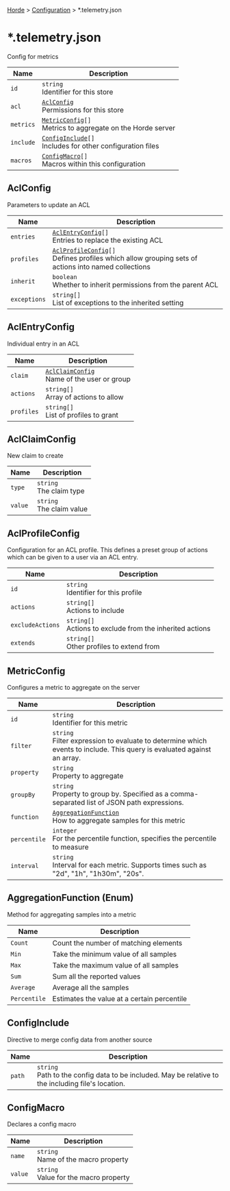 [Horde](../../../README.md) > [Configuration](../../Config.md) > *.telemetry.json

# *.telemetry.json

Config for metrics

Name | Description
---- | -----------
`id` | `string`<br>Identifier for this store
`acl` | [`AclConfig`](#aclconfig)<br>Permissions for this store
`metrics` | [`MetricConfig`](#metricconfig)`[]`<br>Metrics to aggregate on the Horde server
`include` | [`ConfigInclude`](#configinclude)`[]`<br>Includes for other configuration files
`macros` | [`ConfigMacro`](#configmacro)`[]`<br>Macros within this configuration

## AclConfig

Parameters to update an ACL

Name | Description
---- | -----------
`entries` | [`AclEntryConfig`](#aclentryconfig)`[]`<br>Entries to replace the existing ACL
`profiles` | [`AclProfileConfig`](#aclprofileconfig)`[]`<br>Defines profiles which allow grouping sets of actions into named collections
`inherit` | `boolean`<br>Whether to inherit permissions from the parent ACL
`exceptions` | `string[]`<br>List of exceptions to the inherited setting

## AclEntryConfig

Individual entry in an ACL

Name | Description
---- | -----------
`claim` | [`AclClaimConfig`](#aclclaimconfig)<br>Name of the user or group
`actions` | `string[]`<br>Array of actions to allow
`profiles` | `string[]`<br>List of profiles to grant

## AclClaimConfig

New claim to create

Name | Description
---- | -----------
`type` | `string`<br>The claim type
`value` | `string`<br>The claim value

## AclProfileConfig

Configuration for an ACL profile. This defines a preset group of actions which can be given to a user via an ACL entry.

Name | Description
---- | -----------
`id` | `string`<br>Identifier for this profile
`actions` | `string[]`<br>Actions to include
`excludeActions` | `string[]`<br>Actions to exclude from the inherited actions
`extends` | `string[]`<br>Other profiles to extend from

## MetricConfig

Configures a metric to aggregate on the server

Name | Description
---- | -----------
`id` | `string`<br>Identifier for this metric
`filter` | `string`<br>Filter expression to evaluate to determine which events to include. This query is evaluated against an array.
`property` | `string`<br>Property to aggregate
`groupBy` | `string`<br>Property to group by. Specified as a comma-separated list of JSON path expressions.
`function` | [`AggregationFunction`](#aggregationfunction-enum)<br>How to aggregate samples for this metric
`percentile` | `integer`<br>For the percentile function, specifies the percentile to measure
`interval` | `string`<br>Interval for each metric. Supports times such as "2d", "1h", "1h30m", "20s".

## AggregationFunction (Enum)

Method for aggregating samples into a metric

Name | Description
---- | -----------
`Count` | Count the number of matching elements
`Min` | Take the minimum value of all samples
`Max` | Take the maximum value of all samples
`Sum` | Sum all the reported values
`Average` | Average all the samples
`Percentile` | Estimates the value at a certain percentile

## ConfigInclude

Directive to merge config data from another source

Name | Description
---- | -----------
`path` | `string`<br>Path to the config data to be included. May be relative to the including file's location.

## ConfigMacro

Declares a config macro

Name | Description
---- | -----------
`name` | `string`<br>Name of the macro property
`value` | `string`<br>Value for the macro property
